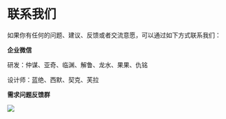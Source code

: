 # 联系我们
如果你有任何的问题、建议、反馈或者交流意愿，可以通过如下方式联系我们：

**企业微信**

研发：仲谋、亚奇、临渊、解鲁、龙水、果果、仇铭

设计师：蓝绝、西默、契克、芙拉

**需求问题反馈群**

<img src="https://picasso-static.justdev.com/fe-platform/1d95e82c46a2ff42d557f153ba19cc5260ccc018.png">